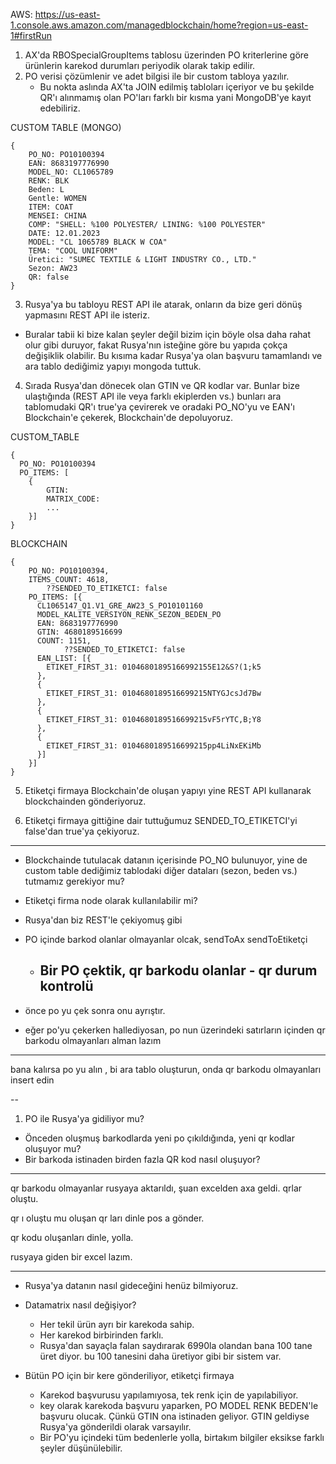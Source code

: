 AWS: https://us-east-1.console.aws.amazon.com/managedblockchain/home?region=us-east-1#firstRun

1. AX'da RBOSpecialGroupItems tablosu üzerinden PO kriterlerine göre ürünlerin karekod durumları periyodik olarak takip edilir.
2. PO verisi çözümlenir ve adet bilgisi ile bir custom tabloya yazılır.
   - Bu nokta aslında AX'ta JOIN edilmiş tabloları içeriyor ve bu şekilde QR'ı alınmamış olan PO'ları farklı bir kısma yani MongoDB'ye kayıt edebiliriz.

CUSTOM TABLE (MONGO)

```
{
    PO_NO: PO10100394
    EAN: 8683197776990
    MODEL_NO: CL1065789
    RENK: BLK
    Beden: L
    Gentle: WOMEN
    ITEM: COAT
    MENSEI: CHINA
    COMP: "SHELL: %100 POLYESTER/ LINING: %100 POLYESTER"
    DATE: 12.01.2023
    MODEL: "CL 1065789 BLACK W COA"
    TEMA: "COOL UNIFORM"
    Üretici: "SUMEC TEXTILE & LIGHT INDUSTRY CO., LTD."
    Sezon: AW23
    QR: false
}
```

3. Rusya'ya bu tabloyu REST API ile atarak, onların da bize geri dönüş yapmasını REST API ile isteriz.

- Buralar tabii ki bize kalan şeyler değil bizim için böyle olsa daha rahat olur gibi duruyor, fakat Rusya'nın isteğine göre bu yapıda çokça değişiklik olabilir. Bu kısıma kadar Rusya'ya olan başvuru tamamlandı ve ara tablo dediğimiz yapıyı mongoda tuttuk.

4. Sırada Rusya'dan dönecek olan GTIN ve QR kodlar var. Bunlar bize ulaştığında (REST API ile veya farklı ekiplerden vs.) bunları ara tablomudaki QR'ı true'ya çevirerek ve oradaki PO_NO'yu ve EAN'ı Blockchain'e çekerek, Blockchain'de depoluyoruz.

CUSTOM_TABLE

```
{
  PO_NO: PO10100394
  PO_ITEMS: [
    {
        GTIN:
        MATRIX_CODE:
        ...
    }]
}
```

BLOCKCHAIN

```
{
    PO_NO: PO10100394,
    ITEMS_COUNT: 4618,
        ??SENDED_TO_ETIKETCI: false
    PO_ITEMS: [{
      CL1065147_Q1.V1_GRE_AW23_S_PO10101160
      MODEL_KALITE_VERSIYON_RENK_SEZON_BEDEN_PO
      EAN: 8683197776990
      GTIN: 4680189516699
      COUNT: 1151,
            ??SENDED_TO_ETIKETCI: false
      EAN_LIST: [{
        ETIKET_FIRST_31: 01046801895166992155E12&S?(1;k5
      },
      {
        ETIKET_FIRST_31: 0104680189516699215NTYGJcsJd7Bw
      },
      {
        ETIKET_FIRST_31: 0104680189516699215vF5rYTC,B;Y8
      },
      {
        ETIKET_FIRST_31: 0104680189516699215pp4LiNxEKiMb
      }]
    }]
}
```

5. Etiketçi firmaya Blockchain'de oluşan yapıyı yine REST API kullanarak blockchainden gönderiyoruz.

6. Etiketçi firmaya gittiğine dair tuttuğumuz SENDED_TO_ETIKETCI'yi false'dan true'ya çekiyoruz.

---

- Blockchainde tutulacak datanın içerisinde PO_NO bulunuyor, yine de custom table dediğimiz tablodaki diğer dataları (sezon, beden vs.) tutmamız gerekiyor mu?

- Etiketçi firma node olarak kullanılabilir mi?

- Rusya'dan biz REST'le çekiyomuş gibi

- PO içinde barkod olanlar olmayanlar olcak, sendToAx sendToEtiketçi

  - ## Bir PO çektik, qr barkodu olanlar - qr durum kontrolü

- önce po yu çek sonra onu ayrıştır.
- eğer po'yu çekerken hallediyosan, po nun üzerindeki satırların içinden qr barkodu olmayanları alman lazım

---

bana kalırsa po yu alın , bi ara tablo oluşturun, onda qr barkodu olmayanları insert edin

--

1. PO ile Rusya'ya gidiliyor mu?

- Önceden oluşmuş barkodlarda yeni po çıkıldığında, yeni qr kodlar oluşuyor mu?
- Bir barkoda istinaden birden fazla QR kod nasıl oluşuyor?

---

qr barkodu olmayanlar rusyaya aktarıldı, şuan excelden axa geldi. qrlar oluştu.

qr ı oluştu mu oluşan qr ları dinle pos a gönder.

qr kodu oluşanları dinle, yolla.

rusyaya giden bir excel lazım.

---

- Rusya'ya datanın nasıl gideceğini henüz bilmiyoruz.
- Datamatrix nasıl değişiyor?

  - Her tekil ürün ayrı bir karekoda sahip.
  - Her karekod birbirinden farklı.
  - Rusya'dan sayaçla falan saydırarak 6990la olandan bana 100 tane üret diyor. bu 100 tanesini daha üretiyor gibi bir sistem var.

- Bütün PO için bir kere gönderiliyor, etiketçi firmaya
  - Karekod başvurusu yapılamıyosa, tek renk için de yapılabiliyor.
  - key olarak karekoda başvuru yaparken, PO MODEL RENK BEDEN'le başvuru olucak. Çünkü GTIN ona istinaden geliyor. GTIN geldiyse Rusya'ya gönderildi olarak varsayılır.
  - Bir PO'yu içindeki tüm bedenlerle yolla, birtakım bilgiler eksikse farklı şeyler düşünülebilir.
